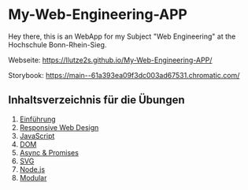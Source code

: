 # My-Web-Engineering-APP
Hey there,
this is an WebApp for my Subject "Web Engineering" at the Hochschule Bonn-Rhein-Sieg.

Webseite:  https://llutze2s.github.io/My-Web-Engineering-APP/

Storybook: https://main--61a393ea09f3dc003ad67531.chromatic.com/

## Inhaltsverzeichnis für die Übungen
1. [Einführung](./Übungen/Übung1.md)
2. [Responsive Web Design](./Übungen/Übung2.md)
3. [JavaScript](./Übungen/Übung3.md)
4. [DOM](./Übungen/Übung4.md)
5. [Async & Promises](./Übungen/Übung5.md)
6. [SVG](./Übungen/Übung6.md)
7. [Node.js](./Übungen/Übung7.md)
8. [Modular](./Übungen/Übung8.md)


